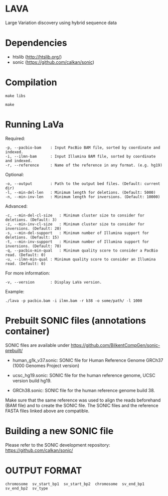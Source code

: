 LAVA
====

Large Variation discovery using hybrid sequence data

Dependencies
=============

 * htslib (http://htslib.org/)
 * sonic  (https://github.com/calkan/sonic)

Compilation
===========

	make libs
	
	make
	

Running LaVa
============

Required:

	-p, --pacbio-bam	: Input PacBio BAM file, sorted by coordinate and indexed.
	-i, --ilmn-bam		: Input Illumina BAM file, sorted by coordinate and indexed.
	-r, --reference		: Name of the reference in any format. (e.g. hg19)

Optional:

	-o, --output		: Path to the output bed files. (Default: current dir)
	-l, --min-del-len	: Minimum length for deletions. (Default: 5000)
	-n, --min-inv-len	: Minimum length for inversions. (Default: 10000)

Advanced:

	-c, --min-del-cl-size	: Minimum cluster size to consider for deletions. (Default: 3)
	-z, --min-inv-cl-size	: Minimum cluster size to consider for inversions. (Default: 20)
	-s, --min-del-support	: Minimum number of Illumina support for deletions. (Default: 15)
	-t, --min-inv-support	: Minimum number of Illumina support for inversions. (Default: 70)
	-q, --pacbio-min-qual	: Minimum quality score to consider a PacBio read. (Default: 0)
	-u, --ilmn-min-qual	: Minimum quality score to consider an Illumina read. (Default: 0)

For more information:

	-v, --version		: Display LaVa version.

Example:

	./lava -p pacbio.bam -i ilmn.bam -r b38 -o some/path/ -l 1000

Prebuilt SONIC files (annotations container)
==================================

SONIC files are available under https://github.com/BilkentCompGen/sonic-prebuilt/

 * human_g1k_v37.sonic: SONIC file for Human Reference Genome GRCh37 (1000 Genomes Project version)

 * ucsc_hg19.sonic: SONIC file for the human reference genome, UCSC version build hg19.

 * GRCh38.sonic: SONIC file for the human reference genome build 38.
	
Make sure that the same reference was used to align the reads beforehand (BAM file) and to create the SONIC file. The SONIC files and the reference FASTA files linked above are compatible.

Building a new SONIC file
=======================

Please refer to the SONIC development repository: https://github.com/calkan/sonic/

OUTPUT FORMAT
=============

	chromosome  sv_start_bp1  sv_start_bp2  chromosome  sv_end_bp1  sv_end_bp2  sv_type
